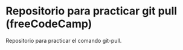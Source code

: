 # Repositorio para practicar git pull (freeCodeCamp)
Repositorio para practicar el comando git-pull. 
